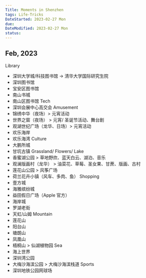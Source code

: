 ```yaml
---
Title: Moments in Shenzhen
tags: Life-Tricks
DateStarted: 2023-02-27 Mon
due:
DateModified: 2023-02-27 Mon
status:
---
```


## Feb, 2023

Library

- 深圳大学城/科技图书馆 -> 清华大学国际研究生院
- 深圳图书馆
- 宝安区图书馆
- 南山书城
- 南山区图书馆
  Tech
- 深圳会展中心高交会
  Amusement
- 锦绣中华（夜场）> 元宵活动
- 世界之窗（夜场） > 元宵/ 圣诞节活动、舞台剧
- 观湖世纪广场（龙华、日场）> 元宵活动
- 欢乐海岸
- 欢乐海湾
  Culture
- 大鹏所城
- 甘坑古镇
  Grassland/ Flowers/ Lake
- 香蜜湖公园 > 草地野炊、蓝天白云、湖泊、音乐
- 观澜版画村（龙华） > 油菜花、草莓、圣女果、甘蔗、版画、古村
- 莲花山公园 > 风筝广场
- 荷兰花卉小镇（风车、多肉、鱼）
  Shopping
- 壹方城
- 海雅缤纷城
- 益田假日广场（Apple 官方）
- 海岸城
- 罗湖老街
- 天虹/山姆
  Mountain
- 莲花山
- 阳台山
- 塘朗山
- 凤凰山
- 梧桐山 > 仙湖植物园
  Sea
- 海上世界
- 深圳湾公园
- 大梅沙海滨公园 > 大梅沙海滨栈道
  Sports
- 深圳地铁公园网球场

